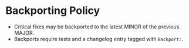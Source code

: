 # Backporting Policy
- Critical fixes may be backported to the latest MINOR of the previous MAJOR.
- Backports require tests and a changelog entry tagged with `Backport:`.

